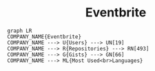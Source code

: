 <h1 align="center">Eventbrite</h1>

```mermaid
graph LR
COMPANY_NAME{Eventbrite}
COMPANY_NAME ---> U{Users} ---> UN[19]
COMPANY_NAME ---> R{Repositories} ---> RN[493]
COMPANY_NAME ---> G{Gists} ---> GN[66]
COMPANY_NAME ---> ML{Most Used<br>Languages}
```
